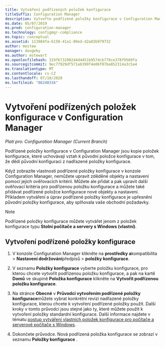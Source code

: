 ```yaml
---
title: Vytváření podřízených položek konfigurace
titleSuffix: Configuration Manager
description: Vytvořte podřízené položky konfigurace v Configuration Manager.
ms.date: 05/07/2019
ms.prod: configuration-manager
ms.technology: configmgr-compliance
ms.topic: conceptual
ms.assetid: 113984fa-6150-41a1-89ed-d2a83b979732
author: mestew
manager: dougeby
ms.author: mstewart
ms.openlocfilehash: 319f673200244d4451b957dcb778ce378f9569fa
ms.sourcegitcommit: 9ec77929df571a6399f4e06f07be852314a3c5a4
ms.translationtype: MT
ms.contentlocale: cs-CZ
ms.lasthandoff: 07/10/2020
ms.locfileid: "86240316"
---
```

# <a name="how-to-create-child-configuration-items-in-configuration-manager"></a>Vytvoření podřízených položek konfigurace v Configuration Manager

*Platí pro: Configuration Manager (Current Branch)*

Podřízené položky konfigurace v Configuration Manager jsou kopie položek konfigurace, které uchovávají vztah k původní položce konfigurace v tom, že dědí původní konfiguraci z nadřazené položky konfigurace.  

Když zobrazíte vlastnosti podřízené položky konfigurace v konzole Configuration Manager, nemůžete upravit zděděné objekty a nastavení pomocí jejich ověřovacích kritérií. Můžete ale přidat a pak upravit další ověřovací kritéria pro podřízenou položku konfigurace a můžete také přidávat podřízené položce konfigurace nové objekty a nastavení.
Příkladem vytváření a úprav podřízené položky konfigurace je upřesnění původní položky konfigurace, aby splňovala vaše obchodní požadavky.  

> [!NOTE]  
>  Podřízené položky konfigurace můžete vytvářet jenom z položek konfigurace typu **Stolní počítače a servery s Windows (vlastní)**.  

## <a name="to-create-a-child-configuration-item"></a>Vytvoření podřízené položky konfigurace  

1.  V konzole Configuration Manager klikněte na **prostředky a**kompatibilita  >  **Nastavení dodržování**předpisů  >  **položky konfigurace**.  

3.  V seznamu **Položky konfigurace** vyberte položku konfigurace, pro kterou chcete vytvořit podřízenou položku konfigurace, a pak na kartě **Domů** ve skupině **Položka konfigurace** klikněte na **Vytvořit podřízenou položku konfigurace**.  

4.  Na stránce **Obecné** v **Průvodci vytvořením podřízené položky konfigurace**můžete vybrat konkrétní revizi nadřazené položky konfigurace, kterou chcete k vytvoření podřízené položky použít. Další kroky v tomto průvodci jsou stejné jako ty, které můžete použít k vytvoření položky standardní konfigurace. Další informace najdete v tématu [postup vytváření vlastních položek konfigurace pro počítače a serverové počítače s Windows](../../compliance/deploy-use/create-custom-configuration-items-for-windows-desktop-and-server-computers-managed-with-the-client.md).  

5.  Dokončete průvodce. Nová podřízená položka konfigurace se zobrazí v seznamu **Položky konfigurace** .  
